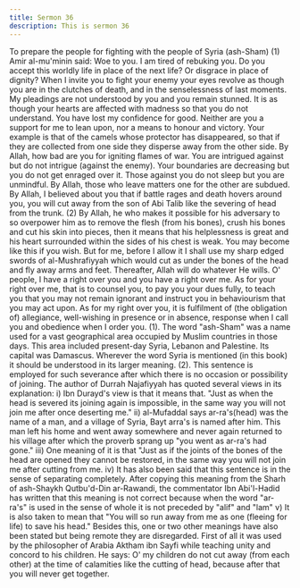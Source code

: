 ```yaml
---
title: Sermon 36
description: This is sermon 36
---
```


To prepare the people for fighting with the people of Syria (ash-Sham)
(1) Amir al-mu'minin said:
Woe to you. I am tired of rebuking you. Do you accept this worldly life in place of the next
life? Or disgrace in place of dignity? When I invite you to fight your enemy your eyes revolve
as though you are in the clutches of death, and in the senselessness of last moments. My
pleadings are not understood by you and you remain stunned. It is as though your hearts are
affected with madness so that you do not understand. You have lost my confidence for good.
Neither are you a support for me to lean upon, nor a means to honour and victory. Your
example is that of the camels whose protector has disappeared, so that if they are collected
from one side they disperse away from the other side.
By Allah, how bad are you for igniting flames of war. You are intrigued against but do not
intrigue (against the enemy). Your boundaries are decreasing but you do not get enraged over
it. Those against you do not sleep but you are unmindful. By Allah, those who leave matters
one for the other are subdued. By Allah, I believed about you that if battle rages and death
hovers around you, you will cut away from the son of Abi Talib like the severing of head
from the trunk. (2)
By Allah, he who makes it possible for his adversary to so overpower him as to remove the
flesh (from his bones), crush his bones and cut his skin into pieces, then it means that his
helplessness is great and his heart surrounded within the sides of his chest is weak. You may
become like this if you wish. But for me, before I allow it I shall use my sharp edged swords
of al-Mushrafiyyah which would cut as under the bones of the head and fly away arms and
feet. Thereafter, Allah will do whatever He wills.
O' people, I have a right over you and you have a right over me. As for your right over me,
that is to counsel you, to pay you your dues fully, to teach you that you may not remain
ignorant and instruct you in behaviourism that you may act upon. As for my right over you, it
is fulfilment of (the obligation of) allegiance, well-wishing in presence or in absence,
response when I call you and obedience when I order you.
(1). The word "ash-Sham" was a name used for a vast geographical area occupied by Muslim
countries in those days. This area included present-day Syria, Lebanon and Palestine. Its
capital was Damascus. Wherever the word Syria is mentioned (in this book) it should be
understood in its larger meaning. (2). This sentence is employed for such severance after
which there is no occasion or possibility of joining. The author of Durrah Najafiyyah has quoted
several views in its explanation:
i)
Ibn Durayd's view is that it means that. "Just as when the head is severed its joining
again is impossible, in the same way you will not join me after once deserting me."
ii)
al-Mufaddal says ar-ra's(head) was the name of a man, and a village of Syria, Bayt arra's
is named after him. This man left his home and went away somewhere and never
again returned to his village after which the proverb sprang up "you went as ar-ra's had
gone."
iii)
One meaning of it is that "Just as if the joints of the bones of the head are opened they
cannot be restored, in the same way you will not join me after cutting from me.
iv)
It has also been said that this sentence is in the sense of separating completely. After
copying this meaning from the Sharh of ash-Shaykh Qutbu'd-Din ar-Rawandi, the
commentator Ibn Abi'l-Hadid has written that this meaning is not correct because when
the word "ar-ra's" is used in the sense of whole it is not preceded by "alif" and "lam"
v)
It is also taken to mean that "You will so run away from me as one (fleeing for life) to
save his head." Besides this, one or two other meanings have also been stated but
being remote they are disregarded.
First of all it was used by the philosopher of Arabia Aktham ibn Sayfi while teaching unity and
concord to his children. He says:
O' my children do not cut away (from each other) at the time of calamities like
the cutting of head, because after that you will never get together.